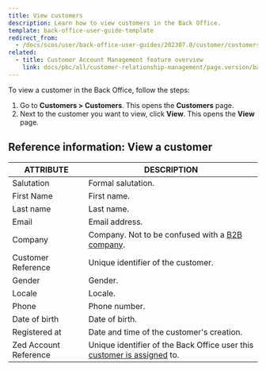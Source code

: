 ```yaml
---
title: View customers
description: Learn how to view customers in the Back Office.
template: back-office-user-guide-template
redirect_from:
  - /docs/scos/user/back-office-user-guides/202307.0/customer/customers/view-customers.html
related:
  - title: Customer Account Management feature overview
    link: docs/pbc/all/customer-relationship-management/page.version/base-shop/customer-account-management-feature-overview/customer-account-management-feature-overview.html
---
```


To view a customer in the Back Office, follow the steps:

1. Go to **Customers&nbsp;<span aria-label="and then">></span> Customers**.
    This opens the **Customers** page.
2. Next to the customer you want to view, click **View**.
    This opens the **View** page.


## Reference information: View a customer

|ATTRIBUTE| DESCRIPTION|
|---|---|
| Salutation | Formal salutation. |
| First Name | First name. |
| Last name	| Last name. |
| Email | Email address. |
|Company | Company. Not to be confused with a [B2B company](/docs/pbc/all/customer-relationship-management/{{page.version}}/base-shop/company-account-feature-overview/company-accounts-overview.html). |
| Customer Reference | Unique identifier of the customer. |
| Gender | Gender. |
| Locale | Locale. |
| Phone | Phone number.|
| Date of birth	 | Date of birth.|
| Registered at	| Date and time of the customer's creation. |
| Zed Account Reference	| Unique identifier of the Back Office user this [customer is assigned](/docs/pbc/all/user-management/{{page.version}}/manage-in-the-back-office/manage-users/assign-and-deassign-customers-from-users.html) to. |
